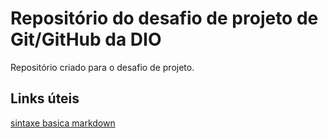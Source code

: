 # Repositório do desafio de projeto de Git/GitHub da DIO
Repositório criado para o desafio de projeto.
## Links úteis
[sintaxe basica markdown](https://www.markdownguide.org/)
